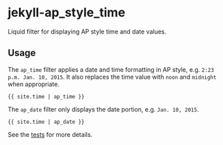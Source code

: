 # jekyll-ap_style_time

Liquid filter for displaying AP style time and date values.

## Usage

The `ap_time` filter applies a date and time formatting in AP style, e.g. `2:23 p.m. Jan. 10, 2015`. It also replaces the time value with `noon` and `midnight` when appropriate.

```
{{ site.time | ap_time }}
```

The `ap_date` filter only displays the date portion, e.g. `Jan. 10, 2015`.
```
{{ site.time | ap_date }}
```

See the [tests](https://github.com/cityoffortworth/jekyll-ap_style_time/blob/master/test/jekyll/ap_style_time/filter_test.rb) for more details.
